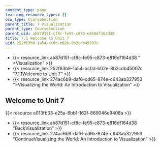```yaml
---
content_type: page
learning_resource_types: []
ocw_type: CourseSection
parent_title: 7 Visualization
parent_type: CourseSection
parent_uid: ab87d151-cf8c-fe95-c873-e816df164d38
title: 7.1 Welcome to Unit 7
uid: 252f83b9-1a54-bc0d-b02e-8b2cdb45007c
---
```


*   {{< resource_link ab87d151-cf8c-fe95-c873-e816df164d38 "\<Visualization" >}}
*   {{< resource_link 252f83b9-1a54-bc0d-b02e-8b2cdb45007c "7.1.1Welcome to Unit 7" >}}
*   {{< resource_link 274ac6b9-daf6-cd65-874e-c643ab327953 "\>Visualizing the World: An Introduction to Visualization" >}}

Welcome to Unit 7
-----------------

{{< resource e013fb33-e25a-6bb1-162f-869046e9408a >}}

*   {{< resource_link ab87d151-cf8c-fe95-c873-e816df164d38 "BackVisualization" >}}
*   {{< resource_link 274ac6b9-daf6-cd65-874e-c643ab327953 "ContinueVisualizing the World: An Introduction to Visualization" >}}